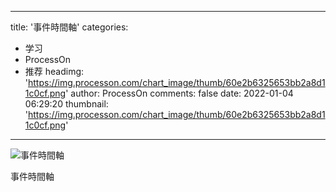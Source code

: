 
---
title: '事件時間軸'
categories: 
 - 学习
 - ProcessOn
 - 推荐
headimg: 'https://img.processon.com/chart_image/thumb/60e2b6325653bb2a8d11c0cf.png'
author: ProcessOn
comments: false
date: 2022-01-04 06:29:20
thumbnail: 'https://img.processon.com/chart_image/thumb/60e2b6325653bb2a8d11c0cf.png'
---

<div>   
<img class="thumb" alt="事件時間軸" src="https://img.processon.com/chart_image/thumb/60e2b6325653bb2a8d11c0cf.png" referrerpolicy="no-referrer">
<p>事件時間軸</p>  
</div>
            